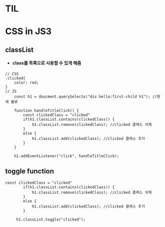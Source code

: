 # TIL

# CSS in JS3

## classList

-   #### class를 목록으로 사용할 수 있게 해줌

```
// CSS
.clicked{
    color: red;
}
// JS
    const h1 = doucment.querySelecto("div.hello:first-child h1"); //현재 블루

    function handleTitleClick() {
        const clickedClass = "clicked"
        if(h1.classList.contains(clickedClass)) {
            h1.classList.remove(clickedClass); //clicked 클래스 삭제
        }
        else {
            h1.classList.add(clickedClass); //clicked 클래스 추가
        }
    }

    h1.addEventListener("click", handleTitleClick);
```

## toggle function

```[위의 if문]
const clickedClass = "clicked"
        if(h1.classList.contains(clickedClass)) {
            h1.classList.remove(clickedClass); //clicked 클래스 삭제
        }
        else {
            h1.classList.add(clickedClass); //clicked 클래스 추가
        }
```

```[toggle function]
     h1.classList.toggle("clicked");
```
